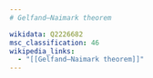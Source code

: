 ```yaml
---
# Gelfand–Naimark theorem

wikidata: Q2226682
msc_classification: 46
wikipedia_links:
  - "[[Gelfand–Naimark theorem]]"
---
```

